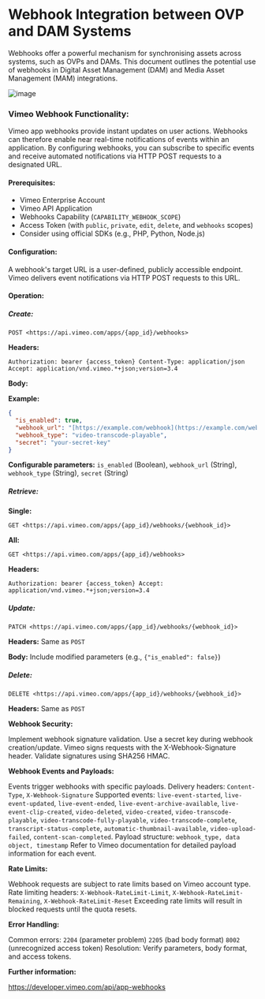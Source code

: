 # Webhook Integration between OVP and DAM Systems
Webhooks offer a powerful mechanism for synchronising assets across systems, such as OVPs and DAMs. This document outlines the potential use of webhooks in Digital Asset Management (DAM) and Media Asset Management (MAM) integrations. 

![image](https://github.com/user-attachments/assets/27987c69-b286-489e-9462-f855a1f0ec9b)

### Vimeo Webhook Functionality:

Vimeo app webhooks provide instant updates on user actions. Webhooks can therefore enable near real-time notifications of events within an application. By configuring webhooks, you can subscribe to specific events and receive automated notifications via HTTP POST requests to a designated URL.

#### Prerequisites:

* Vimeo Enterprise Account
* Vimeo API Application
* Webhooks Capability (`CAPABILITY_WEBHOOK_SCOPE`)
* Access Token (with `public`, `private`, `edit`, `delete`, and `webhooks` scopes)
* Consider using official SDKs (e.g., PHP, Python, Node.js)

#### Configuration:

A webhook's target URL is a user-defined, publicly accessible endpoint.
Vimeo delivers event notifications via HTTP POST requests to this URL.

#### Operation:

##### Create:

`POST <https://api.vimeo.com/apps/{app_id}/webhooks>`


**Headers:**

`Authorization: bearer {access_token}
Content-Type: application/json
Accept: application/vnd.vimeo.*+json;version=3.4`


**Body:**

**Example:**

~~~json
{
  "is_enabled": true,
  "webhook_url": "[https://example.com/webhook](https://example.com/webhook)",
  "webhook_type": "video-transcode-playable",
  "secret": "your-secret-key"
}
~~~
**Configurable parameters:** `is_enabled` (Boolean), `webhook_url` (String), `webhook_type` (String), `secret` (String)

##### Retrieve:

**Single:**

`GET <https://api.vimeo.com/apps/{app_id}/webhooks/{webhook_id}>`


**All:**

`GET <https://api.vimeo.com/apps/{app_id}/webhooks>`


**Headers:**

`Authorization: bearer {access_token}
Accept: application/vnd.vimeo.*+json;version=3.4`


##### Update:

`PATCH <https://api.vimeo.com/apps/{app_id}/webhooks/{webhook_id}>`


**Headers:** Same as `POST`

**Body:** Include modified parameters (e.g.,  `{"is_enabled": false}`)

##### Delete:

`DELETE <https://api.vimeo.com/apps/{app_id}/webhooks/{webhook_id}>`


**Headers:** Same as `POST`

**Webhook Security:**

Implement webhook signature validation.
Use a secret key during webhook creation/update.
Vimeo signs requests with the X-Webhook-Signature header.
Validate signatures using SHA256 HMAC.

**Webhook Events and Payloads:**

Events trigger webhooks with specific payloads.
Delivery headers: `Content-Type`, `X-Webhook-Signature`
Supported events: `live-event-started`, `live-event-updated`, `live-event-ended`, `live-event-archive-available`, `live-event-clip-created`, `video-deleted`, `video-created`, `video-transcode-playable`, `video-transcode-fully-playable`, `video-transcode-complete`, `transcript-status-complete`, `automatic-thumbnail-available`, `video-upload-failed`, `content-scan-completed`.
Payload structure: `webhook_type, data object, timestamp`
Refer to Vimeo documentation for detailed payload information for each event.

**Rate Limits:**

Webhook requests are subject to rate limits based on Vimeo account type.
Rate limiting headers: `X-Webhook-RateLimit-Limit`, `X-Webhook-RateLimit-Remaining`, `X-Webhook-RateLimit-Reset`
Exceeding rate limits will result in blocked requests until the quota resets.

**Error Handling:**

Common errors:
`2204` (parameter problem)
`2205` (bad body format)
`8002` (unrecognized access token)
Resolution: Verify parameters, body format, and access tokens.

**Further information:**

https://developer.vimeo.com/api/app-webhooks
